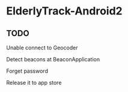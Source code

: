 # ElderlyTrack-Android2


## TODO

Unable connect to Geocoder

Detect beacons at BeaconApplication

Forget password

Release it to app store



